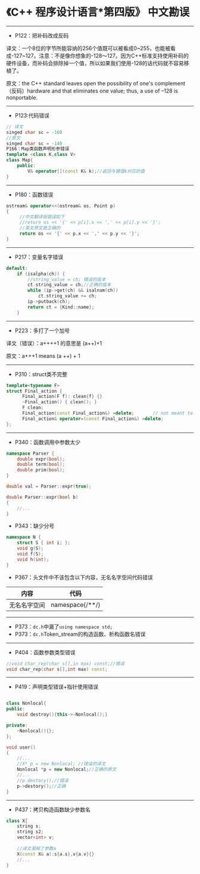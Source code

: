 # 《C++ 程序设计语言*第四版》 中文勘误

---

* P122：把补码改成反码

译文：一个8位的字节所能容纳的256个值既可以被看成0~255，也能被看成-127~127。注意：不是像你想象的-128～127。因为C++标准支持使用补码的硬件设备，而补码会排除掉一个值，所以如果我们使用-128的话代码就不容易移植了。


原文：the C++ standard leaves open the possibility of one's complement （反码）hardware and that eliminates one value; thus, a use of –128 is nonportable. 

---

* P123:代码错误

``` C++
// 译文
singed char sc = -160
//原文
singed char sc = -140
P166：Map类函数声明形参错误
template <class K,class V>
class Map{
	public:
		V& operator[](const K& k);//返回与键值k对应的值
}
```

---

* P180：函数错误

``` C++
ostream& operator<<(ostream& os, Point p)
{
	 //中文翻译版错误如下
	 //return os << '{' << p[i].x << ',' << p[i].y << '}';
	 //英文原文是正确的
	 return os << '{' << p.x << ',' << p.y << '}';
}
```

---

* P217：变量名字错误

``` C++
default:
	if (isalpha(ch)) {
		//string_value = ch; 错误的版本
		ct.string_value = ch;//正确的版本
		while (ip->get(ch) && isalnum(ch))
			ct.string_value += ch;
		ip->putback(ch);
		return ct = {Kind::name};
	}
```

---

* P223：多打了一个加号

译文（错误）：a++++1 的意思是 (a++)+1 

原文：a+++1 means (a ++) + 1

---
* P310：struct类不完整
```c++
template<typename F>
struct Final_action {
      Final_action(F f): clean{f} {}
      ~Final_action() { clean(); }
      F clean;
      Final_action(const Final_action&) =delete;       // not meant to be copied (§3.3.4, §17.6.4)
      Final_action& operator=(const Final_action&) =delete;
};
```

---
* P340：函数调用中参数太少

```c++
namespace Parser {
	double expr(bool);
	double term(bool);
	double prim(bool);
}

double val = Parser::expr(true);

double Parser::expr(bool b)
{
	//...
}

```

* P343：缺少分号

```c++
namespace N {
	struct S { int i; };
	void g(S);
	void f(S);
	void h(int);
}
```

* P367：头文件中不该包含以下内容，无名名字空间代码错误

|内容|代码|
|:---:|:---:|
|无名名字空间|namespace{/**/}|

---

* P373：`dc.h`中漏了`using namespace std;`
* P373：`dc.h`Token_stream的构造函数、析构函数名错误

---

* P404：函数参数类型错误
```c++
//void char_rep(char s[],in max) const;//错误
void char_rep(char s[],int max) const;
```

---

* P419：声明类型错误+指针使用错误
```c++

class Nonlocal{
public:
	void destroy(){this->~Nonlocal();}

private:
	~Nonlocal(){};
};

void user()
{
	//...
	//X* p = new Nonlocal; //错误的译文
	Nonlocal *p = new Nonlocal;//正确的原文
	//...
	//p.destory();//错误
	p->destory();//正确
}
```

---

* P437：拷贝构造函数缺少参数名

```c++
class X{
	string s;
	string s2;
	vector<int> v;
	
	//译文漏掉了参数a
	X(const X& a):s{a.s},v{a.v}{}
	//...
}
```
